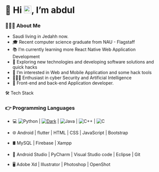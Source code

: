 # 👋 Hi <img src="https://github.com/Shiv-sharma-111/Shiv-sharma-111/blob/master/Assets/Earth.gif" width="24px">, I’m abdul

<h3> 👨🏻‍💻 About Me </h3>

- Saudi living in Jedahh now.
- 🎓 Recent computer science graduate from NAU - Flagstaff
- 📚 I’m currently learning more React Native Web Application Development
- 🤔 Exploring new technologies and developing software solutions and quick hacks
- 👀 I’m interested in Web and Mobile Application and some hack tools
- 👨🏽‍💻 Enthusiast in cyber Security and Artificial Intelligence
- 💼 Front-end and back-end Application developer.


🛠 Tech Stack

### 👉 Programming Languages 

- 💻   ![Python](https://img.shields.io/badge/-Python-000000?style=flat&logo=python) | [![Dark](https://img.shields.io/badge/-Dark&#32;Reader-444444?style=flat&logo=Dark-Reader&logoColor=2f7485)](https://github.com/darkreader/darkreader) | ![Java](https://img.shields.io/badge/-Java-000000?style=flat&logo=java) | ![C++](https://img.shields.io/badge/-C++-000000?style=flat&logo=c%2B%2B) | ![C](https://img.shields.io/badge/c-%2300599C.svg?style=for-the-badge&logo=c&logoColor=white) 
- 🌐   Android | flutter | HTML | CSS | JavaScript | Bootstrap
- 🛢   MySQL | Firebase | Xampp








- 🔧   Android Studio | PyCharm | Visual Studio code | Eclipse | Git
- 🖥   Adobe Xd | Illustrator | Photoshop | OpenShot
























<!---
- 🌱 I’m currently learning ...
- 💞️ I’m looking to collaborate on ...
- 📫 How to reach me ...
- 🔭


abdulApp/abdulApp is a ✨ special ✨ repository because its `README.md` (this file) appears on your GitHub profile.
You can click the Preview link to take a look at your changes.
--->
